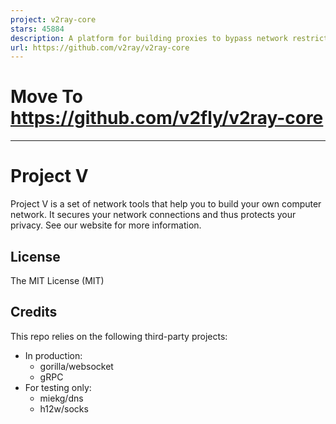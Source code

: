 ```yaml
---
project: v2ray-core
stars: 45884
description: A platform for building proxies to bypass network restrictions.
url: https://github.com/v2ray/v2ray-core
---
```


Move To https://github.com/v2fly/v2ray-core
===========================================

* * *

Project V
=========

Project V is a set of network tools that help you to build your own computer network. It secures your network connections and thus protects your privacy. See our website for more information.

License
-------

The MIT License (MIT)

Credits
-------

This repo relies on the following third-party projects:

-   In production:
    -   gorilla/websocket
    -   gRPC
-   For testing only:
    -   miekg/dns
    -   h12w/socks
